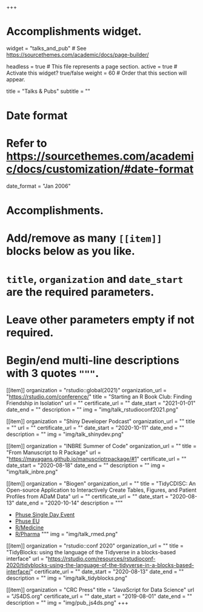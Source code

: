 +++
# Accomplishments widget.
widget = "talks_and_pub"  # See https://sourcethemes.com/academic/docs/page-builder/
  
headless = true  # This file represents a page section.
active = true  # Activate this widget? true/false
weight = 60  # Order that this section will appear.
  
title = "Talks & Pubs"
subtitle = ""
  
# Date format
#   Refer to https://sourcethemes.com/academic/docs/customization/#date-format
date_format = "Jan 2006"
  
# Accomplishments.
#   Add/remove as many `[[item]]` blocks below as you like.
#   `title`, `organization` and `date_start` are the required parameters.
#   Leave other parameters empty if not required.
#   Begin/end multi-line descriptions with 3 quotes `"""`.

[[item]]
organization = "rstudio::global(2021)"
organization_url = "https://rstudio.com/conference/"
title = "Starting an R Book Club: Finding Friendship in Isolation"
url = ""
certificate_url = ""
date_start = "2021-01-01"
date_end = ""
description = ""
img = "img/talk_rstudioconf2021.png"

[[item]]
organization = "Shiny Developer Podcast"
organization_url = ""
title = ""
url = ""
certificate_url = ""
date_start = "2020-10-11"
date_end = ""
description = ""
img = "img/talk_shinydev.png"



[[item]]
organization = "INBRE Summer of Code"
organization_url = ""
title = "From Manuscript to R Package"
url = "https://mayagans.github.io/manuscriptrpackage/#1"
certificate_url = ""
date_start = "2020-08-18"
date_end = ""
description = ""
img = "img/talk_inbre.png"

[[item]]
organization = "Biogen"
organization_url = ""
title = "TidyCDISC: An Open-source Application to Interactively Create Tables, Figures, and Patient Profiles from ADaM Data"
url = ""
certificate_url = ""
date_start = "2020-08-13"
date_end = "2020-10-14"
description = """
<br/>

* [Phuse Single Day Event](https://www.youtube.com/watch?v=EFGkHrV0WbY)
* [Phuse EU](https://www.youtube.com/watch?v=EFGkHrV0WbY)
* [R/Medicine](https://www.youtube.com/watch?v=QeHSjw-vU3U&list=PL4IzsxWztPdljYo7uE5G_R2PtYw3fUReo&index=4)
* [R/Pharma](https://www.youtube.com/watch?v=QeHSjw-vU3U&list=PL4IzsxWztPdljYo7uE5G_R2PtYw3fUReo&index=4)
"""
img = "img/talk_rmed.png"

[[item]]
organization = "rstudio::conf 2020"
organization_url = ""
title = "TidyBlocks: using the language of the Tidyverse in a blocks-based interface"
url = "https://rstudio.com/resources/rstudioconf-2020/tidyblocks-using-the-language-of-the-tidyverse-in-a-blocks-based-interface/"
certificate_url = ""
date_start = "2020-08-13"
date_end = ""
description = ""
img = "img/talk_tidyblocks.png"

[[item]]
organization = "CRC Press"
title = "JavaScript for Data Science"
url = "JS4DS.org"
certificate_url = ""
date_start = "2019-08-01"
date_end = ""
description = ""
img = "img/pub_js4ds.png"
+++